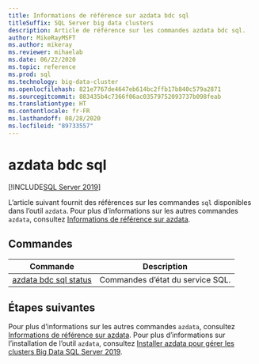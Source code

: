 ```yaml
---
title: Informations de référence sur azdata bdc sql
titleSuffix: SQL Server big data clusters
description: Article de référence sur les commandes azdata bdc sql.
author: MikeRayMSFT
ms.author: mikeray
ms.reviewer: mihaelab
ms.date: 06/22/2020
ms.topic: reference
ms.prod: sql
ms.technology: big-data-cluster
ms.openlocfilehash: 821e7767de4647eb614bc2ffb17b840c579a2871
ms.sourcegitcommit: 883435b4c7366f06ac03579752093737b098feab
ms.translationtype: HT
ms.contentlocale: fr-FR
ms.lasthandoff: 08/28/2020
ms.locfileid: "89733557"
---
```

# <a name="azdata-bdc-sql"></a>azdata bdc sql

[!INCLUDE[SQL Server 2019](../../includes/applies-to-version/sqlserver2019.md)]

L’article suivant fournit des références sur les commandes `sql` disponibles dans l’outil `azdata`. Pour plus d’informations sur les autres commandes `azdata`, consultez [Informations de référence sur azdata](reference-azdata.md).

## <a name="commands"></a>Commandes
| Commande | Description |
| --- | --- |
[azdata bdc sql status](reference-azdata-bdc-sql-status.md) | Commandes d’état du service SQL.

## <a name="next-steps"></a>Étapes suivantes

Pour plus d’informations sur les autres commandes `azdata`, consultez [Informations de référence sur azdata](reference-azdata.md). Pour plus d’informations sur l’installation de l’outil `azdata`, consultez [Installer azdata pour gérer les clusters Big Data SQL Server 2019](../install/deploy-install-azdata.md).

